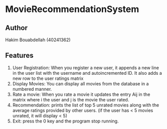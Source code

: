 # MovieRecommendationSystem
## Author
Hakim Bouabdellah (40241362)
## Features
1. User Registration: When you register a new user, it appends a new line in the user list with the username and autoincremented ID. It also adds a new row to the user ratings matrix
2. Display Movies: You can display all movies from the database in a numbered manner.
3. Rate a movie: When you rate a movie it updates the entry Aij in the matrix where i the user and j is the movie the user rated.
4. Recommendation: prints the list of top 5 unrated movies along with the average ratings provided by other users. (if the user has < 5 movies unrated, it will display < 5)
5. Exit: press the 0 key and the program stop running. 
